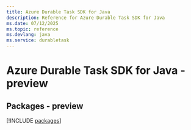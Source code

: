 ```yaml
---
title: Azure Durable Task SDK for Java
description: Reference for Azure Durable Task SDK for Java
ms.date: 07/12/2025
ms.topic: reference
ms.devlang: java
ms.service: durabletask
---
```

# Azure Durable Task SDK for Java - preview
## Packages - preview
[!INCLUDE [packages](durable-task-index.md)]
